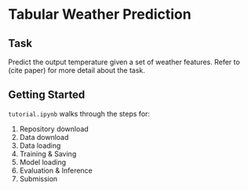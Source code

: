 # Tabular Weather Prediction

## Task

Predict the output temperature given a set of weather features. Refer to (cite paper) for more detail about the task.

## Getting Started

`tutorial.ipynb` walks through the steps for:
1. Repository download
2. Data download
3. Data loading
4. Training & Saving
5. Model loading
6. Evaluation & Inference
7. Submission 

